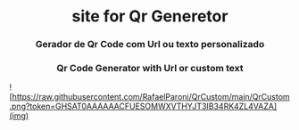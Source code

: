 <h1 align="center">site for Qr Generetor </h1>

<h3 align="center">Gerador de Qr Code com Url ou texto personalizado </h3>
<h3 align="center">Qr Code Generator with Url or custom text </h3>


![https://raw.githubusercontent.com/RafaelParoni/QrCustom/main/QrCustom.png?token=GHSAT0AAAAAACFUESOMWXVTHYJT3IB34RK4ZL4VAZA](img)